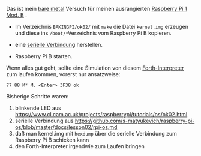 Das ist mein [bare metal](https://www.raspberrypi.org/forums/viewforum.php?f=72&sid=0828289b3d1e532207d78b72567f63c6) Versuch für meinen ausrangierten [Raspberry Pi 1 Mod. B](https://de.wikipedia.org/wiki/Raspberry_Pi#Raspberry_Pi) .

- Im Verzeichnis `BAKINGPI/ok02/` mit `make` die Datei `kernel.img` erzeugen und diese ins `/boot/`-Verzeichnis vom Raspberry Pi B kopieren.

- eine [serielle Verbindung](https://elinux.org/RPi_Serial_Connection) herstellen.

- Raspberry Pi B starten.

Wenn alles gut geht, sollte eine Simulation von diesem [Forth-Interpreter](http://opastefanvogel.github.io/FORTY-FORTH/) zum laufen kommen, vorerst nur ansatzweise:

`77 88 M* M. <Enter> 3F38 ok`

Bisherige Schritte waren:
1. blinkende LED aus https://www.cl.cam.ac.uk/projects/raspberrypi/tutorials/os/ok02.html
2. serielle Verbindung aus https://github.com/s-matyukevich/raspberry-pi-os/blob/master/docs/lesson02/rpi-os.md
3. daß man kernel.img mit `hexdump` über die serielle Verbindung zum Raspberry Pi B schicken kann
4. den Forth-Interpreter irgendwie zum Laufen bringen
